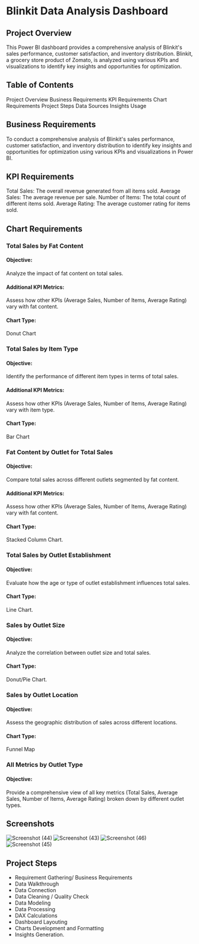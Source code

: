 # Blinkit Data Analysis Dashboard
## Project Overview
This Power BI dashboard provides a comprehensive analysis of Blinkit's sales performance, customer satisfaction, and inventory distribution. Blinkit, a grocery store product of Zomato, is analyzed using various KPIs and visualizations to identify key insights and opportunities for optimization.

## Table of Contents
Project Overview
Business Requirements
KPI Requirements
Chart Requirements
Project Steps
Data Sources
Insights
Usage

## Business Requirements
To conduct a comprehensive analysis of Blinkit's sales performance, customer satisfaction, and inventory distribution to identify key insights and opportunities for optimization using various KPIs and visualizations in Power BI.

## KPI Requirements
Total Sales: The overall revenue generated from all items sold.
Average Sales: The average revenue per sale.
Number of Items: The total count of different items sold.
Average Rating: The average customer rating for items sold.
## Chart Requirements
### Total Sales by Fat Content
#### Objective:
Analyze the impact of fat content on total sales.
#### Additional KPI Metrics:
Assess how other KPIs (Average Sales, Number of Items, Average Rating) vary with fat content.
#### Chart Type:
Donut Chart

### Total Sales by Item Type
#### Objective:
Identify the performance of different item types in terms of total sales.
#### Additional KPI Metrics: 
Assess how other KPIs (Average Sales, Number of Items, Average Rating) vary with item type.
#### Chart Type: 
Bar Chart

### Fat Content by Outlet for Total Sales
#### Objective: 
Compare total sales across different outlets segmented by fat content.
#### Additional KPI Metrics:
Assess how other KPIs (Average Sales, Number of Items, Average Rating) vary with fat content.
#### Chart Type:
Stacked Column Chart.

### Total Sales by Outlet Establishment
#### Objective:
Evaluate how the age or type of outlet establishment influences total sales.
#### Chart Type: 
Line Chart.

### Sales by Outlet Size
#### Objective:
Analyze the correlation between outlet size and total sales.
#### Chart Type: 
Donut/Pie Chart.

### Sales by Outlet Location
#### Objective:
Assess the geographic distribution of sales across different locations.
#### Chart Type: 
Funnel Map

### All Metrics by Outlet Type
#### Objective:
Provide a comprehensive view of all key metrics (Total Sales, Average Sales, Number of Items, Average Rating) broken down by different outlet types.

## Screenshots
![Screenshot (44)](https://github.com/user-attachments/assets/ea7a5f54-3fa9-463f-970a-925e6acef134)
![Screenshot (43)](https://github.com/user-attachments/assets/2bc1b940-be60-4c35-8892-1e8777e5689c)
![Screenshot (46)](https://github.com/user-attachments/assets/9237e467-15fa-47c9-a44f-3368ce9e347c)
![Screenshot (45)](https://github.com/user-attachments/assets/b6999fb3-ba9f-4005-8deb-0e0770c3dfa7)

## Project Steps
- Requirement Gathering/ Business Requirements
- Data Walkthrough
- Data Connection
- Data Cleaning / Quality Check
- Data Modeling
- Data Processing
- DAX Calculations
- Dashboard Layouting
- Charts Development and Formatting
- Insights Generation.
  
